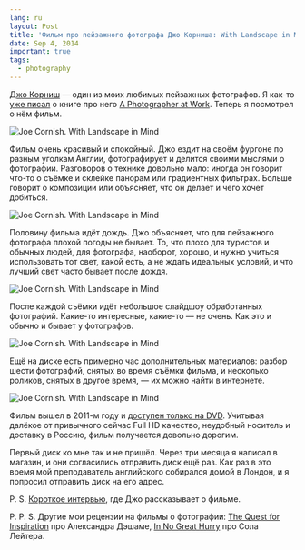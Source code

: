 ```yaml
---
lang: ru
layout: Post
title: 'Фильм про пейзажного фотографа Джо Корниша: With Landscape in Mind'
date: Sep 4, 2014
important: true
tags:
  - photography
---
```


[Джо Корниш](http://www.joecornishgallery.co.uk/) — один из моих любимых пейзажных фотографов. Я как-то [уже писал](http://birdwatcher.ru/reading/#photographeratwork) о книге про него [A Photographer at Work](http://www.amazon.com/gp/product/1902538609/?tag=artesapesphot-20). Теперь я посмотрел о нём фильм.

![Joe Cornish. With Landscape in Mind](/images/blog/with-landscape-in-mind-1.jpg)

<!--more-->

Фильм очень красивый и спокойный. Джо ездит на своём фургоне по разным уголкам Англии, фотографирует и делится своими мыслями о фотографии. Разговоров о технике довольно мало: иногда он говорит что-то о съёмке и склейке панорам или градиентных фильтрах. Больше говорит о композиции или объясняет, что он делает и чего хочет добиться.

![Joe Cornish. With Landscape in Mind](/images/blog/with-landscape-in-mind-2.jpg)

Половину фильма идёт дождь. Джо объясняет, что для пейзажного фотографа плохой погоды не бывает. То, что плохо для туристов и обычных людей, для фотографа, наоборот, хорошо, и нужно учиться использовать тот свет, какой есть, а не ждать идеальных условий, и что лучший свет часто бывает после дождя.

![Joe Cornish. With Landscape in Mind](/images/blog/with-landscape-in-mind-3.jpg)

После каждой съёмки идёт небольшое слайдшоу обработанных фотографий. Какие-то интересные, какие-то — не очень. Как это и обычно и бывает у фотографов.

![Joe Cornish. With Landscape in Mind](/images/blog/with-landscape-in-mind-4.jpg)

Ещё на диске есть примерно час дополнительных материалов: разбор шести фотографий, снятых во время съёмки фильма, и несколько роликов, снятых в другое время, — их можно найти в интернете.

![Joe Cornish. With Landscape in Mind](/images/blog/with-landscape-in-mind-5.jpg)

Фильм вышел в 2011-м году и [доступен только на DVD](http://www.withlandscapeinmind.com/WLIM/purchase.html). Учитывая далёкое от привычного сейчас Full HD качество, неудобный носитель и доставку в Россию, фильм получается довольно дорогим.

<x-video src="http://www.youtube.com/embed/6m927nSRh9I">

Первый диск ко мне так и не пришёл. Через три месяца я написал в магазин, и они согласились отправить диск ещё раз. Как раз в это время мой преподаватель английского собирался домой в Лондон, и я попросил отправить диск на его адрес.

P. S. [Короткое интервью](https://www.onlandscape.co.uk/2011/06/with-landscape-in-mind/), где Джо рассказывает о фильме.

P. P. S. Другие мои рецензии на фильмы о фотографии: [The Quest for Inspiration](/blog/5706) про Александра Дэшаме, [In No Great Hurry](/blog/5722) про Сола Лейтера.
